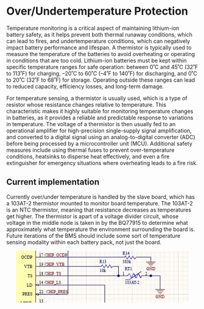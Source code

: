 # Over/Undertemperature Protection

Temperature monitoring is a critical aspect of maintaining lithium-ion battery safety, as it helps prevent both thermal runaway conditions, which can lead to fires, and undertemperature conditions, which can negatively impact battery performance and lifespan. A thermistor is typically used to measure the temperature of the batteries to avoid overheating or operating in conditions that are too cold. Lithium-ion batteries must be kept within specific temperature ranges for safe operation: between 0˚C and 45˚C (32˚F to 113˚F) for charging, –20˚C to 60˚C (–4˚F to 140˚F) for discharging, and 0˚C to 20˚C (32˚F to 68˚F) for storage. Operating outside these ranges can lead to reduced capacity, efficiency losses, and long-term damage.

For temperature sensing, a thermistor is usually used, which is a type of resistor whose resistance changes relative to temperature. This characteristic makes it highly suitable for monitoring temperature changes in batteries, as it provides a reliable and predictable response to variations in temperature. The voltage of a thermistor is then usually fed to an operational amplifier for high-precision single-supply signal amplification, and converted to a digital signal using an analog-to-digital converter (ADC) before being processed by a microcontroller unit (MCU). Additional safety measures include using thermal fuses to prevent over-temperature conditions, heatsinks to disperse heat effectively, and even a fire extinguisher for emergency situations where overheating leads to a fire risk.

## Current implementation
Currently over/under temperature is handled by the slave board, which has a 103AT-2 thermistor mounted to monitor board temperature. The 103AT-2 is an NTC thermistor, meaning that resistance decreases as temperatures get higher. The thermistor is apart of a voltage divider circuit, whose voltage in the middle node is taken in by the BQ77915 to determine what approximately what temperature the environment surrounding the board is. Future iterations of the BMS should include some sort of temperature sensing modality within each battery pack, not just the board. 

<div style="display: flex; justify-content: center; align-items: center;">
    <img src="/assets/img/BMS/TDcircuit.JPG" alt="thermistor circuit" style = "width: 90%; height: auto;">
</div>